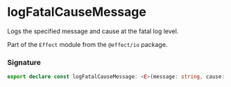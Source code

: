 # logFatalCauseMessage

Logs the specified message and cause at the fatal log level.

Part of the `Effect` module from the `@effect/io` package.

### Signature

```typescript
export declare const logFatalCauseMessage: <E>(message: string, cause: Cause.Cause<E>) => Effect<never, never, void>
```
